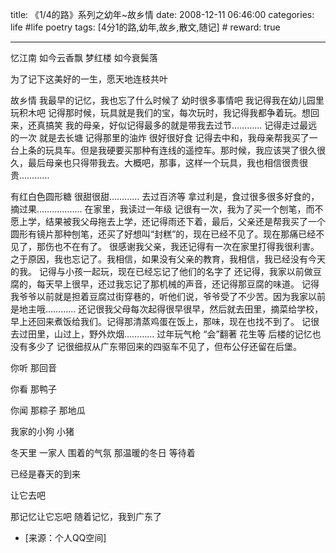 title: 《1/4的路》系列之幼年~故乡情 
date: 2008-12-11 06:46:00
categories: life #life poetry
tags: [4分1的路,幼年,故乡,散文,随记]  # <!--more-->
reward: true

---

忆江南
如今云香飘
梦红楼
如今衰鬓落

<!--more-->

为了记下这美好的一生，愿天地连枝共叶


故乡情
我最早的记忆，我也忘了什么时候了
幼时很多事情吧
我记得我在幼儿园里玩积木吧
记得那时候，玩具就是我们的宝，每次玩时，我记得我都争着玩。想回来，还真搞笑
我的母亲，好似记得最多的就是带我去过节…………
记得走过最远的一次
就是去长塘
记得那里的油炸
很好很好食
记得去中和，我母亲帮我买了一台上条的玩具车。但是我硬要买那种有连线的遥控车。那时候，我应该哭了很久很久，最后母亲也只得带我去。大概吧，那事，这样一个玩具，我也相信很贵很贵…………

有红白色圆形糖
很甜很甜…………
去过百济等
拿过利是，食过很多很多好食的，摘过果………………
在家里，我读过一年级
记很有一次，我为了买一个刨笔，而不愿上学，结果被我父母拖去上学，还记得雨还下着，最后，父亲还是帮我买了一个圆形有镜片那种刨笔，还买了好想叫“封糕”的，现在已经不见了。现在那痛已经不见了，那伤也不在有了。
很感谢我父亲，我还记得有一次在家里打得我很利害。之于原因，我也忘记了。我相信，如果没有父亲的教育，我相信，我已经没有今天的我。
记得与小孩一起玩，现在已经忘记了他们的名字了
还记得，我家以前做豆腐的，每天早上很早，还过我忘记了那机械的声音，还记得那豆腐的味道。
记得我爷爷以前就是担着豆腐过街穿巷的，听他们说，爷爷受了不少苦。因为我家以前是地主哦…………
还记很我父母每次起得很早很早，然后就去田里，摘菜给学校，早上还回来煮饭给我们。记得那清蒸鸡蛋在饭上，那味，现在也找不到了。
记很去过田里，山过上，野外炊烟…………
过年玩气枪
“会”翻著
花生等
后楼的记忆也没有多少了
记很细叔从广东带回来的四驱车不见了，但布公仔还留在后堡。

你听
那回音

你看
那鸭子

你闻
那粽子
那地瓜

我家的小狗
小猪

冬天里
一家人
围着的气氛
那温暖的冬日
等待着

已经是春天的到来

让它去吧

那记忆让它忘吧
随着记忆，我到广东了


- [来源：个人QQ空间]
